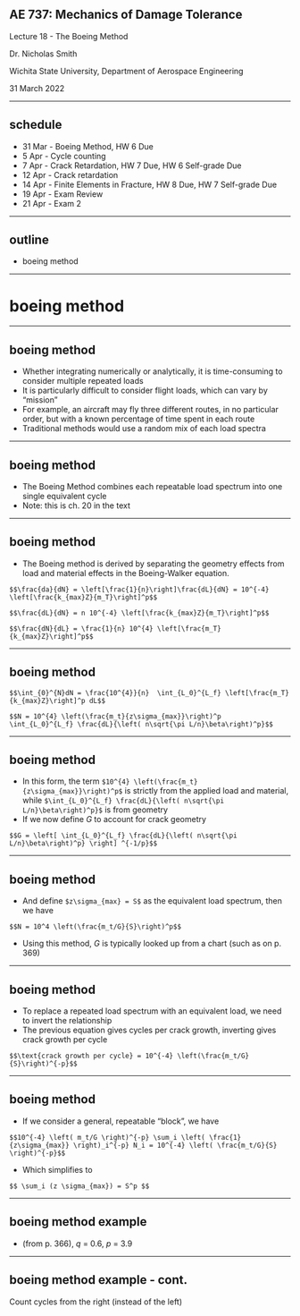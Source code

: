 ## AE 737: Mechanics of Damage Tolerance
Lecture 18 - The Boeing Method 

Dr. Nicholas Smith

Wichita State University, Department of Aerospace Engineering

31 March 2022

----
## schedule

- 31 Mar - Boeing Method, HW 6 Due
- 5 Apr - Cycle counting
- 7 Apr - Crack Retardation, HW 7 Due, HW 6 Self-grade Due
- 12 Apr - Crack retardation
- 14 Apr - Finite Elements in Fracture, HW 8 Due, HW 7 Self-grade Due
- 19 Apr - Exam Review
- 21 Apr - Exam 2


----
## outline

<!-- vim-markdown-toc GFM -->

* boeing method

<!-- vim-markdown-toc -->

---
# boeing method

----
## boeing method

-   Whether integrating numerically or analytically, it is time-consuming to consider multiple repeated loads
-   It is particularly difficult to consider flight loads, which can vary by “mission”
-   For example, an aircraft may fly three different routes, in no particular order, but with a known percentage of time spent in each route
-   Traditional methods would use a random mix of each load spectra

----
## boeing method

-   The Boeing Method combines each repeatable load spectrum into one single equivalent cycle
-   Note: this is ch. 20 in the text

----
## boeing method

-   The Boeing method is derived by separating the geometry effects from load and material effects in the Boeing-Walker equation.

`$$\frac{da}{dN} = \left[\frac{1}{n}\right]\frac{dL}{dN} = 10^{-4} \left[\frac{k_{max}Z}{m_T}\right]^p$$`

`$$\frac{dL}{dN} = n 10^{-4} \left[\frac{k_{max}Z}{m_T}\right]^p$$`

`$$\frac{dN}{dL} = \frac{1}{n} 10^{4} \left[\frac{m_T}{k_{max}Z}\right]^p$$`

----
## boeing method

`$$\int_{0}^{N}dN = \frac{10^{4}}{n}  \int_{L_0}^{L_f} \left[\frac{m_T}{k_{max}Z}\right]^p dL$$`

`$$N = 10^{4} \left(\frac{m_t}{z\sigma_{max}}\right)^p  \int_{L_0}^{L_f} \frac{dL}{\left( n\sqrt{\pi L/n}\beta\right)^p}$$`

----
## boeing method

-   In this form, the term `$10^{4} \left(\frac{m_t}{z\sigma_{max}}\right)^p$` is strictly from the applied load and material, while `$\int_{L_0}^{L_f} \frac{dL}{\left( n\sqrt{\pi L/n}\beta\right)^p}$` is from geometry
-   If we now define *G* to account for crack geometry

`$$G = \left[ \int_{L_0}^{L_f} \frac{dL}{\left( n\sqrt{\pi L/n}\beta\right)^p} \right] ^{-1/p}$$`

----
## boeing method

-   And define `$z\sigma_{max} = S$` as the equivalent load spectrum, then we have

`$$N = 10^4 \left(\frac{m_t/G}{S}\right)^p$$`

-   Using this method, *G* is typically looked up from a chart (such as on p. 369)

----
## boeing method

-   To replace a repeated load spectrum with an equivalent load, we need to invert the relationship
-   The previous equation gives cycles per crack growth, inverting gives crack growth per cycle

`$$\text{crack growth per cycle} = 10^{-4} \left(\frac{m_t/G}{S}\right)^{-p}$$`

----
## boeing method

-   If we consider a general, repeatable “block”, we have

`$$10^{-4} \left( m_t/G \right)^{-p} \sum_i \left( \frac{1}{z\sigma_{max}} \right)_i^{-p} N_i = 10^{-4} \left( \frac{m_t/G}{S} \right)^{-p}$$`

-   Which simplifies to

`$$ \sum_i (z \sigma_{max}) = S^p $$`

----
## boeing method example

-   (from p. 366), *q* = 0.6, *p* = 3.9

----
## boeing method example - cont. 

Count cycles from the right (instead of the left)


